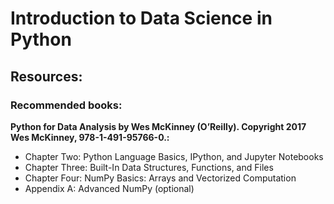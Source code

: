 # Introduction to Data Science in Python
## Resources:
### Recommended books:
**Python for Data Analysis by Wes McKinney (O’Reilly). Copyright 2017 Wes McKinney, 978-1-491-95766-0.:**
- Chapter Two: Python Language Basics, IPython, and Jupyter Notebooks
- Chapter Three: Built-In Data Structures, Functions, and Files
- Chapter Four: NumPy Basics: Arrays and Vectorized Computation
- Appendix A: Advanced NumPy (optional)